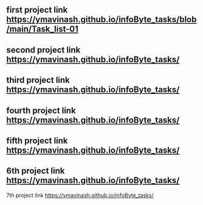 first project link 
https://ymavinash.github.io/infoByte_tasks/blob/main/Task_list-01
---------------------------------------------
second project link
https://ymavinash.github.io/infoByte_tasks/
---------------------------------------------
third project link
https://ymavinash.github.io/infoByte_tasks/
---------------------------------------------
fourth project link
https://ymavinash.github.io/infoByte_tasks/
---------------------------------------------
fifth project link
https://ymavinash.github.io/infoByte_tasks/
---------------------------------------------
6th project link
https://ymavinash.github.io/infoByte_tasks/
---------------------------------------------
7th project link
https://ymavinash.github.io/infoByte_tasks/

